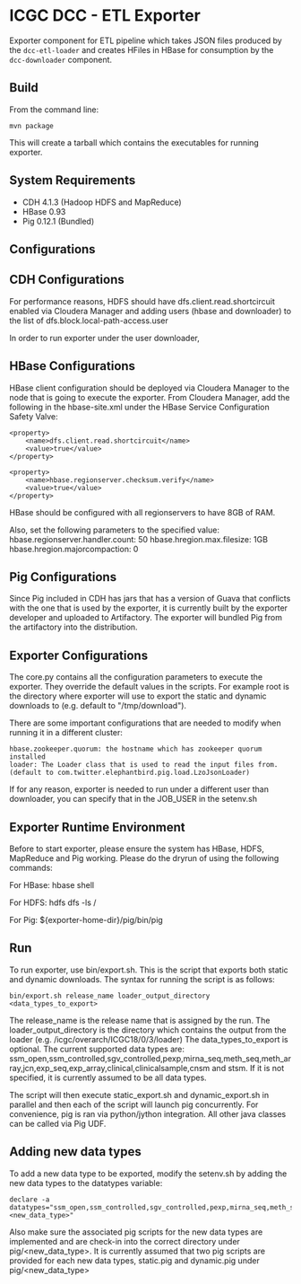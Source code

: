 ICGC DCC - ETL Exporter
===

Exporter component for ETL pipeline which takes JSON files produced by the `dcc-etl-loader` and creates HFiles in HBase for consumption by the `dcc-downloader` component.

Build
---

From the command line:

	mvn package

This will create a tarball which contains the executables for running exporter.

System Requirements
---
- CDH 4.1.3 (Hadoop HDFS and MapReduce)
- HBase 0.93
- Pig 0.12.1 (Bundled)

Configurations
---

CDH Configurations
----
For performance reasons, HDFS should have dfs.client.read.shortcircuit enabled via Cloudera Manager and adding users (hbase and downloader) to the list of dfs.block.local-path-access.user

In order to run exporter under the user downloader, 

HBase Configurations
----

HBase client configuration should be deployed via Cloudera Manager to the node that is going to execute the exporter. 
From Cloudera Manager, add the following in the hbase-site.xml under the HBase Service Configuration Safety Valve:

	<property>
		<name>dfs.client.read.shortcircuit</name>
		<value>true</value>
	</property>
	
	<property>
		<name>hbase.regionserver.checksum.verify</name>
		<value>true</value>
	</property>

HBase should be configured with all regionservers to have 8GB of RAM.

Also, set the following parameters to the specified value:
	hbase.regionserver.handler.count: 50
	hbase.hregion.max.filesize: 1GB
	hbase.hregion.majorcompaction: 0

Pig Configurations
----
Since Pig included in CDH has jars that has a version of Guava that conflicts with the one that is used by the exporter, it is currently built by the exporter developer and uploaded to Artifactory. The exporter will bundled Pig from the artifactory into the distribution. 

Exporter Configurations
----
The core.py contains all the configuration parameters to execute the exporter. They override the default values in the scripts. For example root is the directory where exporter will use to export the static and dynamic downloads to (e.g. default to "/tmp/download"). 

There are some important configurations that are needed to modify when running it in a different cluster:

	hbase.zookeeper.quorum: the hostname which has zookeeper quorum installed
	loader: The Loader class that is used to read the input files from. (default to com.twitter.elephantbird.pig.load.LzoJsonLoader)

If for any reason, exporter is needed to run under a different user than downloader, you can specify that in the JOB_USER in the setenv.sh

Exporter Runtime Environment
--- 
Before to start exporter, please ensure the system has HBase, HDFS, MapReduce and Pig working. Please do the dryrun of using the following commands:

For HBase: 
	hbase shell

For HDFS:
	hdfs dfs -ls /

For Pig:
	${exporter-home-dir}/pig/bin/pig

Run
---
To run exporter, use bin/export.sh. This is the script that exports both static and dynamic downloads. The syntax for running the script is as follows:

	bin/export.sh release_name loader_output_directory <data_types_to_export>

The release_name is the release name that is assigned by the run.
The loader_output_directory is the directory which contains the output from the loader (e.g. /icgc/overarch/ICGC18/0/3/loader)
The data_types_to_export is optional. The current supported data types are: ssm_open,ssm_controlled,sgv_controlled,pexp,mirna_seq,meth_seq,meth_array,jcn,exp_seq,exp_array,clinical,clinicalsample,cnsm and stsm. If it is not specified, it is currently assumed to be all data types.

The script will then execute static_export.sh and dynamic_export.sh in parallel and then each of the script will launch pig concurrently. For convenience, pig is ran via python/jython integration. All other java classes can be called via Pig UDF. 

Adding new data types
---
To add a new data type to be exported, modify the setenv.sh by adding the new data types to the datatypes variable:

	declare -a datatypes="ssm_open,ssm_controlled,sgv_controlled,pexp,mirna_seq,meth_seq,meth_array,jcn,exp_seq,exp_array,clinical,clinicalsample,cnsm,stsm,<new_data_type>"

Also make sure the associated pig scripts for the new data types are implemented and are check-in into the correct directory under pig/<new_data_type>. It is currently assumed that two pig scripts are provided for each new data types, static.pig and dynamic.pig under pig/<new_data_type>
